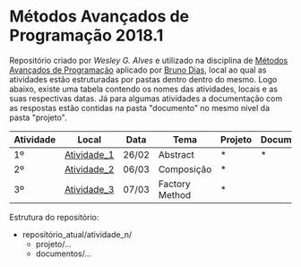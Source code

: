 
# Métodos Avançados de Programação 2018.1 

Repositório criado por *Wesley G. Alves* e utilizado na disciplina de [Métodos Avançados de Programação](https://www.diasbruno.com/map/2018/01/01/pt-map.html) aplicado por [Bruno Dias](https://www.diasbruno.com/sobre/), local ao qual as atividades estão estruturadas por pastas dentro dentro do mesmo. Logo abaixo, existe uma tabela contendo os nomes das atividades, locais e as suas respectivas datas. Já para algumas atividades a documentação com as respostas estão contidas na pasta "documento" no mesmo nível da pasta "projeto".


| Atividade | Local | Data | Tema | Projeto | Documentação |
| ------ | ------ | ------ | ------ | ------ | ------ |
|   1º    | [Atividade_1](https://github.com/wesleygonalv/MAP-18.1/tree/master/Atividade_1) | 26/02 | Abstract | * | * |
|   2º    | [Atividade_2](https://github.com/wesleygonalv/MAP-18.1/tree/master/Atividade_2) | 06/03 | Composição | * |   |
|   3º    | [Atividade_3](https://github.com/wesleygonalv/MAP-18.1/tree/master/Atividade_3) | 07/03 | Factory Method | * |   |

Estrutura do repositório:

- repositório_atual/atividade_n/    
  - projeto/...	 
  - documentos/...


